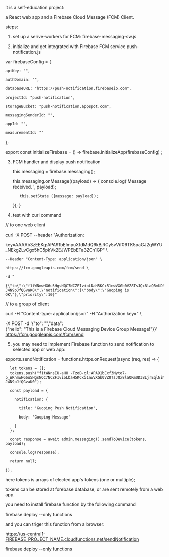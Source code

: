 it is a self-education project: 

a React web app and a Firebase Cloud Message (FCM) Client.

steps:
1) set up a serive-workers for FCM: firebase-messaging-sw.js

2) initialize and get integrated with Firebase FCM service push-notification.js


var firebaseConfig = {

    apiKey: "",

    authDomain: "",

    databaseURL: "https://push-notification.firebaseio.com",

    projectId: "push-notification",

    storageBucket: "push-notification.appspot.com",

    messagingSenderId: "",

    appId: "",

    measurementId: ""

};


export const initializeFirebase = () => firebase.initializeApp(firebaseConfig) ;

3)  FCM handler and display push notification


    this.messaging = firebase.messaging();


    this.messaging.onMessage((payload) => 
    {
           console.log('Message received. ', payload);
           
           this.setState ({message: payload});
           
    });
   }

4) test with curl command 

// to one web client

curl -X POST --header "Authorization:

 key=AAAAb3zEEKg:APA91bEImpuXfdMdQ6kBjRCy5vVif06TK5paGJ2qWYU_NEkgZLvCgx5hC5pkVk2EJWPEbETa3ZCh1GP" \
    
    --Header "Content-Type: application/json" \
    
    https://fcm.googleapis.com/fcm/send \
    
    -d "
    
    {\"to\":\"f1tWNmwHG6u5HgsNQC7NCZFIvioLDaH5KCx51nwVXGb0VZ8TsJQx8laQRmUD3BLjrEqlN8mZLFbhKGKpJkFWJUuULAPYJiMQDqn5zPIehERpKd-J4N9pJfQGvaK0\",\"notification\":{\"body\":\"Guoping is OK\"},\"priority\":10}"

// to a group of client

curl -H "Content-type: application/json" -H "Authorization:key=<Your Api key>" \

 -X POST -d '{"to": "<aUniqueKey>","data": \
 {"hello": "This is a Firebase Cloud Messaging Device Group Message!"}}' https://fcm.googleapis.com/fcm/send


 5) you may need to implement Firebase function to send notification to selected app or web app:
 
 exports.sendNotification = functions.https.onRequest(async (req, res) => {

      let tokens = [];
      tokens.push("f1tWNnsIU-aHH_-TzoB-gl:APA91bExf3Myto7-p_WRhmwHG6u5HgsNQC7NCZFIvioLDaH5KCx51nwVXGb0VZ8TsJQx8laQRmUD3BLjrEqlNiMQDqn5zPIehERpKd-J4N9pJfQGvaK0");

      const payload = {

        notification: {

          title: 'Guoping Push Notification',

          body: 'Guoping Message'

        }
      };

      const response = await admin.messaging().sendToDevice(tokens, payload);

      console.log(response);

      return null;

    });
  
  here tokens is arrays of elected app's tokens (one or multiple);

  tokens can be stored at forebase database, or are sent remotely from a web app.

  you need to install firebase function by the following command 

  firebase deploy --only functions

  and you can triger this function from a browser:

  https://us-central1-FIREBASE_PROJECT_NAME.cloudfunctions.net/sendNotification




  firebase deploy --only functions
   
